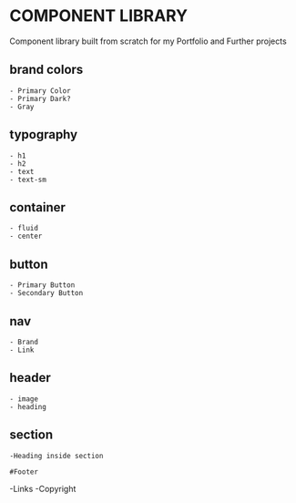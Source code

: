 # COMPONENT LIBRARY

Component library built from scratch for my Portfolio and Further projects

## brand colors

```
- Primary Color
- Primary Dark?
- Gray
```

## typography

```
- h1
- h2
- text
- text-sm
```

## container

```
- fluid
- center
```

## button

```
- Primary Button
- Secondary Button
```

## nav

```
- Brand
- Link
```

## header

```
- image
- heading
```

## section
```
-Heading inside section

#Footer
```
-Links
-Copyright